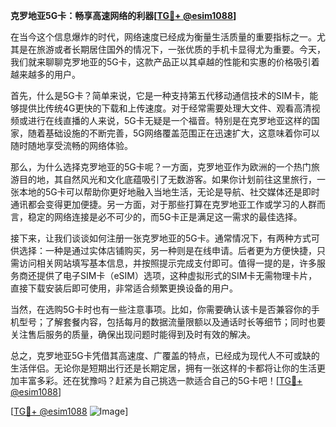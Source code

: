 **克罗地亚5G卡：畅享高速网络的利器[[TG💪+ @esim1088](https://t.me/s/esim1088)]**

在当今这个信息爆炸的时代，网络速度已经成为衡量生活质量的重要指标之一。尤其是在旅游或者长期居住国外的情况下，一张优质的手机卡显得尤为重要。今天，我们就来聊聊克罗地亚的5G卡，这款产品正以其卓越的性能和实惠的价格吸引着越来越多的用户。

首先，什么是5G卡？简单来说，它是一种支持第五代移动通信技术的SIM卡，能够提供比传统4G更快的下载和上传速度。对于经常需要处理大文件、观看高清视频或进行在线直播的人来说，5G卡无疑是一个福音。特别是在克罗地亚这样的国家，随着基础设施的不断完善，5G网络覆盖范围正在迅速扩大，这意味着你可以随时随地享受流畅的网络体验。

那么，为什么选择克罗地亚的5G卡呢？一方面，克罗地亚作为欧洲的一个热门旅游目的地，其自然风光和文化底蕴吸引了无数游客。如果你计划前往这里旅行，一张本地的5G卡可以帮助你更好地融入当地生活，无论是导航、社交媒体还是即时通讯都会变得更加便捷。另一方面，对于那些打算在克罗地亚工作或学习的人群而言，稳定的网络连接是必不可少的，而5G卡正是满足这一需求的最佳选择。

接下来，让我们谈谈如何注册一张克罗地亚的5G卡。通常情况下，有两种方式可供选择：一种是通过实体店铺购买，另一种则是在线申请。后者更为方便快捷，只需访问相关网站填写基本信息，并按照提示完成支付即可。值得一提的是，许多服务商还提供了电子SIM卡（eSIM）选项，这种虚拟形式的SIM卡无需物理卡片，直接下载安装后即可使用，非常适合频繁更换设备的用户。

当然，在选购5G卡时也有一些注意事项。比如，你需要确认该卡是否兼容你的手机型号；了解套餐内容，包括每月的数据流量限额以及通话时长等细节；同时也要关注售后服务的质量，确保出现问题时能得到及时有效的解决。

总之，克罗地亚5G卡凭借其高速度、广覆盖的特点，已经成为现代人不可或缺的生活伴侣。无论你是短期出行还是长期定居，拥有一张这样的卡都将让你的生活更加丰富多彩。还在犹豫吗？赶紧为自己挑选一款适合自己的5G卡吧！[[TG💪+ @esim1088](https://t.me/s/esim1088)]

[[TG💪+ @esim1088](https://t.me/s/esim1088) ![Image](https://i.postimg.cc/4NQfJmqS/Snipaste-2025-05-13-00-14-12.png)]